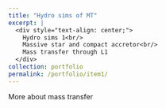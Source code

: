```yaml
---
title: "Hydro sims of MT"
excerpt: |
  <div style="text-align: center;">
    Hydro sims 1<br/>
    Massive star and compact accretor<br/>
    Mass transfer through L1
  </div>
collection: portfolio
permalink: /portfolio/item1/
---
```


<style>
.page__title, .page__content {
  text-align: center;
}
</style>

<div>
  More about mass transfer
</div>
